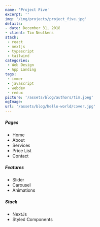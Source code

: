 ```yaml
---
name: 'Project Five'
excerpt: ''
img: '/img/projects/project_five.jpg'
details:
- date: December 31, 2018
- client: Tim Neutkens
stack:
 - react
 - nextjs
 - typescript
 - tailwind
categories:
 - Web Design
 - App Landing
tags:
 - immer
 - javascript
 - webdev
 - redux
picture: '/assets/blog/authors/tim.jpeg'
ogImage:
url: '/assets/blog/hello-world/cover.jpg'
---
```


##### Pages

- Home
- About
- Services
- Price List
- Contact

##### Features

- Slider
- Carousel
- Animations

##### Stack

- NextJs
- Styled Components